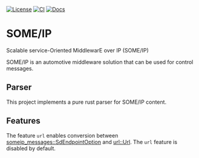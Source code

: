[![License](https://img.shields.io/badge/License-Apache_2.0-blue.svg)](https://opensource.org/licenses/Apache-2.0)
[![CI](https://img.shields.io/github/actions/workflow/status/esrlabs/someip/check.yml?branch=main)](https://github.com/esrlabs/someip/actions)
[![Docs](https://img.shields.io/badge/docs-here-green)](https://esrlabs.github.io/someip/someip_messages)

# SOME/IP

Scalable service-Oriented MiddlewarE over IP (SOME/IP)

SOME/IP is an automotive middleware solution that can be used for control messages.

## Parser

This project implements a pure rust parser for SOME/IP content.

## Features

The feature `url` enables conversion between [someip_messages::SdEndpointOption](https://esrlabs.github.io/someip/someip_messages/struct.SdEndpointOption.html) and [url::Url](https://docs.rs/url/2.2.0/url/struct.Url.html). The `url` feature is disabled by default.